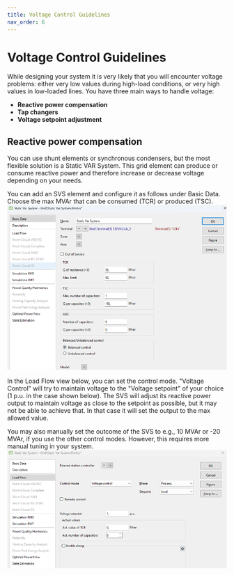 ```yaml
---
title: Voltage Control Guidelines
nav_order: 6
---
```


# Voltage Control Guidelines

While designing your system it is very likely that you will encounter voltage problems: either very low values during high-load conditions, or very high values in low-loaded lines. You have three main ways to handle voltage:

- **Reactive power compensation**
- **Tap changers**
- **Voltage setpoint adjustment**

## Reactive power compensation

You can use shunt elements or synchronous condensers, but the most flexible solution is a Static VAR System. This grid element can produce or consume reactive power and therefore increase or decrease voltage depending on your needs.

You can add an SVS element and configure it as follows under Basic Data. Choose the max MVAr that can be consumed (TCR) or produced (TSC). 
![Voltage Control](./images/SVS1.png)

In the Load Flow view below, you can set the control mode. "Voltage Control" will try to maintain voltage to the "Voltage setpoint" of your choice (1 p.u. in the case shown below). The SVS will adjust its reactive power output to maintain voltage as close to the setpoint as possible, but it may not be able to achieve that. In that case it will set the output to the max allowed value.

You may also manually set the outcome of the SVS to e.g., 10 MVAr or -20 MVAr, if you use the other control modes. However, this requires more manual tuning in your system.
![Voltage Control](./images/SVS2.png)